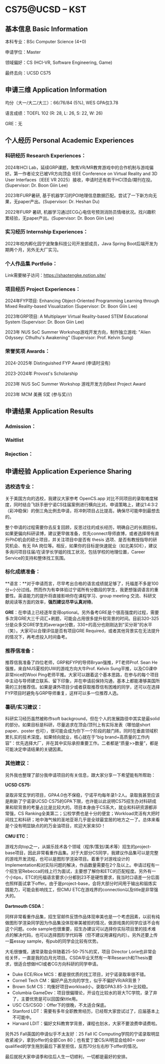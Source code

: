 # CS75@UCSD – KST

## 基本信息 Basic Information

本科专业：BSc Computer Science (4+0)

申请学位：Master

领域偏好：CS (HCI-VR, Software Engineering, Game)

最终去向：UCSD CS75


## 申请三维 Application Information

均分（大一/大二/大三）：66/76/84 (5%), WES GPA仅3.78

语言成绩：TOEFL 102 (R: 28, L: 26, S: 22, W: 26)

GRE：无


## 个人经历 Personal Academic Experiences

### 科研经历 Research Experiences：

2024年HCI Lab，延续GRP课题，聚焦VR/MR教育游戏中的合作机制与游戏偏好。第一作者论文已被VR方向顶会 IEEE Conference on Virtual Reality and 3D User Interfaces（IEEE VR 2025）接收，申请时还有若干HCI顶会/期刊在投。(Supervisor: Dr. Boon Giin Lee)

2023年FURP暑研, 基于机器学习的POI地理信息数据匹配。尝试了一下新方向无果，无paper产出。(Supervisor: Dr. Heshan Du)

2022年FURP 暑研, 机器学习通过ECG心电信号预测消防员情绪状况。找兴趣积累经验，无paper产出。(Supervisor: Dr. Boon Giin Lee)

### 实习经历 Internship Experiences：

2022年校内孵化园宁波聚象科技公司开发部成员，Java Spring Boot后端开发为期两个月，另外无大厂实习。

### **个人作品集 Portfolio：**

Link需要梯子访问：https://shaotengke.notion.site/

### 项目经历 Project Experiences：

2024年FYP项目: Enhancing Object-Oriented Programming Learning through Mixed Reality-based Visualization (Supervisor: Dr. Boon Giin Lee)

2023年GRP项目: A Multiplayer Virtual Reality-based STEM Educational System (Supervisor: Dr. Boon Giin Lee)

2023年 NUS SoC Summer Workshop游戏开发方向，制作独立游戏: "Alien Odyssey: Cthulhu's Awakening" (Supervisor: Prof. Kelvin Sung)

### 荣誉奖项 Awards：

2024-2025年 Distinguished FYP Award (申请时没有)

2023-2024年 Provost's Scholarship

2023年 NUS SoC Summer Workshop 游戏开发方向Best Project Award

2023年 MCM 美赛 S奖 (参与奖///)

 

## 申请结果 Application Results

### Admission：

### Waitlist

### Rejection：



## 申请经验 Application Experience Sharing

### 选校选专业：

关于美国方向的选校，我建议大家参考 OpenCS.app 对比不同项目的录取难度梯度，同时结合飞跃手册宁诺CS往届案例进行横向比对。申请策略上，建议1:4:3:2（彩冲稳保）的倒三角比例去申请，将冲刺项目占比提高，确保尽可能申到最想去的。

整个申请的过程需要你去反复回顾，反思过往的成长经历，明确自己的长期目标。如果更偏向科研读博，建议更早做准备，优先connect导师直博，或者选择带有直升PhD机会的硕士项目，并关注项目中是否有 thesis 选项、是否有教授指导的研究机会、有无 RA 岗位等。相反，如果你的目标是快速就业（如北美SDE），建议多询问项目往届/在读学长学姐的找工状况，包括学校的地理位置，Career Service的支持和整体找工氛围。

### 标化成绩准备：

**语言：**对于申请而言，尽早考出合格的语言成绩就足够了，托福差不多是100分+小分过线。然而作为有幸体验过宁诺所有分数段的学生，我更想强调语言的重要性。英语能力的提升将直接影响你在课程学习、group meeting 交流、科研文献阅读等方面的效率，**强烈建议尽早认真对待**。

**GRE**：在申请上已经逐年变得optional。另外备考GRE是个很高强度的过程，需要多次背GRE大三千词汇+刷题，可能会占用很多提升软背景的时间。目前320-325分是众多交GRE学生的average分数，330+的高分也刚刚达到“买分哥”的水平（笑）。大家可以合理评估是否有项目GRE Required，或者其他背景实在无法提升的情况下，再考虑投入时间备考。

### 推荐信准备：

推荐信我准备了四位老师，GRP和FYP的导师Bryan强推，PT老师Prof. Sean He强推，来自NUS夏校的UW的游戏方向大牛Prof. Kelvin Sung平推，以及CG课中非常nice的Wooi Ping老师平推。大家可以跟着这个基本思路，在参与的每个项目中主动与导师建立联系、留下印象，并在申请前保持沟通，基本上都能凑够美国所需的三封推荐信。如果是课外项目少或者获取推荐信有困难的同学，还可以在选择FYP项目时避免与GRP导师重复，这样可以多一位推荐人选。

### 暑研/实习建议：

科研实习经历虽然被称作soft background，但在个人的发展路径中其实是最solid的部分。如果目标是科研，尽量追求在顶会/顶刊上有实际发表（哪怕是short paper、poster 也可），很可能会成为你下一个阶段的敲门砖。同时在垂直领域积累扎实的技术深度。如果倾向就业，核心就在于“big brand+高质量的工作内容”：优先选择大厂，并在其中实际承担重要工作。二者都是“质量>>数量”，都是可能决定申请结果的关键因素。

### 其他建议：

另外我也整理了部分我申请项目的有关信息，跟大家分享一下希望能有所帮助：

**UCSD CS75:** 

录取非常玄学的项目，GPA4.0也不保稳，宁诺平均每年录1-2人。录取我甚至应该是刷新了宁诺录UCSD CS75的GPA下限，也许能以此说明CS75招生办对科研成果和软背景的考量占比是比较大的。项目本身由于CS系大，就业和科研资源都非常强，CS Ranking全美第二；公校学费也是十分的便宜；Workload灵活有大把时间找工和科研；地中海气候的圣地亚哥几乎是全球最宜居的地方之一了。总体来看是个没有明显缺点的的万金油项目，欢迎大家来SD！

**CMU ETC：**

游戏方向top之一，从娱乐技术各个领域（程序/策划/美术等）招生的project-base项目，因此非常看重作品集。对于大部分CS同学，我建议作品集可以是完整的游戏开发流程，也可以是图形学渲染项目。着重于对游戏设计的Implementation和对实际问题的解决，作品数量需要在2个及以上。申请过程有一个招生官Rebecca的线上行为面试，主要想了解你和ETC的匹配程度。另外有一个小tips，ETC的托福语言要求小分都到23不是硬性要求，我当时口语差一分后面也照样面试拿下offer。由于是project-base，会将大部分时间用于输出和锻炼实践能力，可能会影响找工，但CMU ETC在游戏界的connection以及title是非常强大的。

**Dartmouth CSDA：**

同样非常看重作品集，招生官邮件反馈作品体现审美也是一个考虑因素，以前有纯做图形学渲染同学因为作品集没体现审美被拒的情况，做游戏类的同学应该不会有这个问题。code sample也很重要，招生办建议可以选择你实际项目里的技术难点的解决代码，也可以选择图形学代码等（但不建议用课程内的）。另外还要上传一篇essay sample，有pub的同学会比较有优势。

大毛很慷慨，通常录取会伴随着25-50-75%的奖，项目 Director Lorie也非常会给关怀，一直是我的白月光项目。CSDA毕业天然有一年Research和Thesis要求，很适合想做HCI或者CG方向科研的同学申请。

- Duke ECE/Rice MCS：都是很优质的找工项目，对宁诺录取率很不错。
- Cornell Tech CM：偏好产品方向的学生，似乎不偏好VR/AR背景？
- Brown ScM CS：均衡好项目workload小，录取GPA3.85-3.9+比较稳。
- Columbia GameDev：项目很偏理论，开设在比较水的哥大TC学院，录了弃了，主要优势是可以回国保title用。
- USC CS/CSGD：Offer下的很晚，不太适合保底。
- Stanford LDT：需要有多年全职教育经历，已经帮大家尝试过了，应届基本上不可能中。
- Harvard LDIT：偏好文科教育学背景，课程也划水，大家不要浪费申请费啦。

另外25 Fall英国的申请似乎不太友好：25 Fall IC Computing学院的宁诺录取明显收紧减少，拿到offer的全部Con 80；也有爱丁堡CS/AI明显会给80+ over qualified的学生拖到最后下甚至拒信，反而70分左右秒下offer的情况。

最后就祝大家申请季和往后人生一切顺利，一切都是最好的安排。